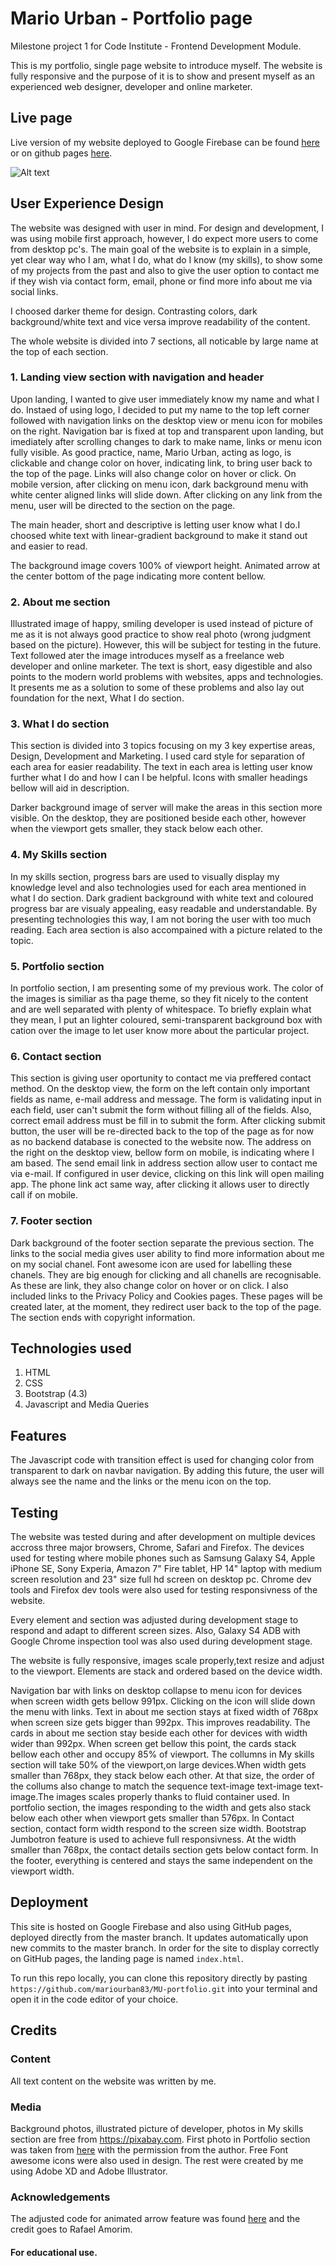 # Mario Urban - Portfolio page
Milestone project 1 for Code Institute - Frontend Development Module.

This is my portfolio, single page website to introduce myself. The website is fully responsive and the purpose of it is to show and present myself as an experienced web designer, developer and online marketer.


## Live page
Live version of my website deployed to  Google Firebase can be found [here](https://mariourban.net/) or on github pages [here](https://mariourban83.github.io/MU-portfolio/).

![Alt text](assets/images/mario-urban.png?raw=true "Mario Urban portfolio")


## User Experience Design

The website was designed with user in mind. For design and development, I was using mobile first approach, however, I do expect more users to come from desktop pc's. The main goal of the website is to explain in a simple, yet clear way who I am, what I do, what do I know (my skills), to show some of my projects from the past and also to give the user option to contact me if they wish via contact form, email, phone or find more info about me via social links.

I choosed darker theme for design. Contrasting colors, dark background/white text and vice versa improve readability of the content.

The whole website is divided into 7 sections, all noticable by large name at the top of each section.

### 1. Landing view section with navigation and header
Upon landing, I wanted to give user immediately know my name and what I do. Instaed of using logo, I decided to put my name to the top left corner followed with navigation links on the desktop view or menu icon for mobiles on the right. Navigation bar is fixed at top and transparent upon landing, but imediately after scrolling changes to dark to make name, links or menu icon fully visible.
As good practice, name, Mario Urban, acting as logo, is clickable and change color on hover, indicating link, to bring user back to the top of the page. Links will also change color on hover or click.
On mobile version, after clicking on menu icon, dark background menu with white center aligned links will slide down.
After clicking on any link from the menu, user will be directed to the section on the page.

The main header, short and descriptive is letting user know what I do.I choosed white text with linear-gradient background to make it stand out and easier to read.

The background image covers 100% of viewport height. Animated arrow at the center bottom of the page indicating more content bellow.

### 2. About me section
Illustrated image of happy, smiling developer is used instead of picture of me as it is not always good practice to show real photo (wrong judgment based on the picture). However, this will be subject for testing in the future.
Text followed ater the image introduces myself as a freelance web developer and online marketer. The text is short, easy digestible and also points to the modern world problems with websites, apps and technologies. It presents me as a solution to some of these problems and also lay out foundation for the next, What I do section.

### 3. What I do section
This section is divided into 3 topics focusing on my 3 key expertise areas, Design, Development and Marketing. I used card style for separation of each area for easier readability. The text in each area is letting user know further what I do and how I can I be helpful. Icons with smaller headings bellow will aid in description.

Darker background image of server will make the areas in this section more visible. On the desktop, they are positioned beside each other, however when the viewport gets smaller, they stack below each other.

### 4. My Skills section
In my skills section, progress bars are used to visually display my knowledge level and also technologies used for each area mentioned in what I do section. Dark gradient background with white text and coloured progress bar are visualy appealing, easy readable and understandable. By presenting technologies this way, I am not boring the user with too much reading. Each area section is also accompained with a picture related to the topic.

### 5. Portfolio section
In portfolio section, I am presenting some of my previous work. The color of the images is similiar as tha page theme, so they fit nicely to the content and are well separated with plenty of whitespace. To briefly explain what they mean, I put an lighter coloured, semi-transparent background box with cation over the image to let user know more about the particular project.

### 6. Contact section 
This section is giving user oportunity to contact me via preffered contact method. On the desktop view, the form on the left contain only important fields as name, e-mail address and message. The form is validating input in each field, user can't submit the form without filling all of the fields. Also, correct email address must be fill in to submit the form. After clicking submit button, the user will be re-directed back to the top of the page as for now as no backend database is conected to the website now.
The address on the right on the desktop view, bellow form on mobile, is indicating where I am based. The send email link in address section allow user to contact me via e-mail. If configured in user device, clicking on this link will open mailing app. The phone link act same way, after clicking it allows user to directly call if on mobile.

### 7. Footer section
Dark background of the footer section separate the previous section. The links to the social media gives user ability to find more information about me on my social chanel. Font awesome icon are used for labelling these chanels. They are big enough for clicking and all chanells are recognisable. As these are link, they also change color on hover or on click.
I also included links to the Privacy Policy and Cookies pages. These pages will be created later, at the moment, they redirect user back to the top of the page. The section ends with copyright information.

## Technologies used 
1. HTML
2. CSS
3. Bootstrap (4.3)
4. Javascript and Media Queries

## Features
The Javascript code with transition effect is used for changing color from transparent to dark on navbar navigation. By adding this future, the user will always see the name and the links or the menu icon on the top.

## Testing
The website was tested during and after development on multiple devices accross three major browsers, Chrome, Safari and Firefox.
The devices used for testing where mobile phones such as Samsung Galaxy S4, Apple iPhone SE, Sony Experia, Amazon 7" Fire tablet, HP 14" laptop with medium screen resolution and 23" size full hd screen on desktop pc. 
Chrome dev tools and Firefox dev tools were also used for testing responsivness of the website.

Every element and section was adjusted during development stage to respond and adapt to different screen sizes.
Also, Galaxy S4 ADB with Google Chrome inspection tool was also used during development stage.

The website is fully responsive, images scale properly,text resize and adjust to the viewport. Elements are stack and ordered based on the device width. 

Navigation bar with links on desktop collapse to menu icon for devices when screen width gets bellow 991px.
Clicking on the icon will slide down the menu with links.
Text in about me section stays at fixed width of 768px when screen size gets bigger than 992px. This improves readability.
The cards in about me section stay beside each other for devices with width wider than 992px. When screen get bellow this point, the cards stack bellow each other and occupy 85% of viewport.
The collumns in My skills section will take 50% of the viewport,on large devices.When width gets smaller than 768px, they stack below each other. At that size, the order of the collums also change to match the sequence text-image text-image text-image.The images scales properly thanks to fluid container used.
In portfolio section, the images responding to the width and gets also stack below each other when viewport gets smaller than 576px.
In Contact section, contact form width respond to the screen size width. Bootstrap Jumbotron feature is used to achieve full responsivness. At the width smaller than 768px, the contact details section gets below contact form.
In the footer, everything is centered and stays the same independent on the viewport width.

## Deployment
This site is hosted on Google Firebase and also using GitHub pages, deployed directly from the master branch. It updates  automatically upon new commits to the master branch. In order for the site to display correctly on GitHub pages, the landing page is named `index.html`.

To run this repo locally, you can clone this repository directly by pasting `https://github.com/mariourban83/MU-portfolio.git` into your terminal and open it in the code editor of your choice.

## Credits

### Content
All text content on the website was written by me. 

### Media
Background photos, illustrated picture of developer, photos in My skills section are free from https://pixabay.com. 
First photo in Portfolio section was taken from [here](http://www.winnickimarek.com/) with the permission from the author. Free Font awesome icons were also used in design. The rest were created by me using Adobe XD and Adobe Illustrator.

### Acknowledgements
The adjusted code for animated arrow feature was found [here](https://codepen.io/raf187/pen/BvgGRQ) and the credit goes to Rafael Amorim.

#### For educational use.